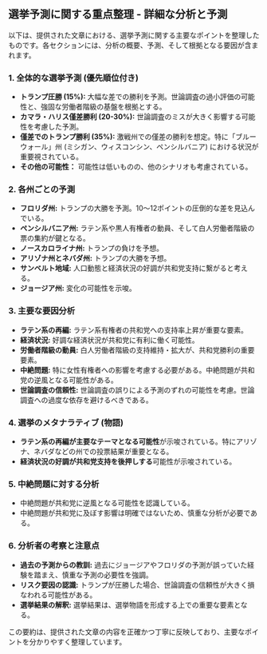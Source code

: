 ## 選挙予測に関する重点整理 - 詳細な分析と予測

以下は、提供された文章における、選挙予測に関する主要なポイントを整理したものです。各セクションには、分析の概要、予測、そして根拠となる要因が含まれます。

### 1. 全体的な選挙予測 (優先順位付き)

* **トランプ圧勝 (15%):** 大幅な差での勝利を予測。世論調査の過小評価の可能性と、強固な労働者階級の基盤を根拠とする。
* **カマラ・ハリス僅差勝利 (20-30%):** 世論調査のミスが大きく影響する可能性を考慮した予測。
* **僅差でのトランプ勝利 (35%):** 激戦州での僅差の勝利を想定。特に「ブルーウォール」州 (ミシガン、ウィスコンシン、ペンシルバニア) における状況が重要視されている。
* **その他の可能性：** 可能性は低いものの、他のシナリオも考慮されている。

### 2. 各州ごとの予測

* **フロリダ州:** トランプの大勝を予測。10～12ポイントの圧倒的な差を見込んでいる。
* **ペンシルバニア州:** ラテン系や黒人有権者の動員、そして白人労働者階級の票の集約が鍵となる。
* **ノースカロライナ州:** トランプの負けを予想。
* **アリゾナ州とネバダ州:** トランプの大勝を予想。
* **サンベルト地域:** 人口動態と経済状況の好調が共和党支持に繋がると考える。
* **ジョージア州:** 変化の可能性を示唆。

### 3. 主要な要因分析

* **ラテン系の再編:** ラテン系有権者の共和党への支持率上昇が重要な要素。
* **経済状況:** 好調な経済状況が共和党に有利に働く可能性。
* **労働者階級の動員:** 白人労働者階級の支持維持・拡大が、共和党勝利の重要要素。
* **中絶問題:** 特に女性有権者への影響を考慮する必要がある。中絶問題が共和党の逆風となる可能性がある。
* **世論調査の信頼性:** 世論調査の誤りによる予測のずれの可能性を考慮。世論調査への過度な依存を避けるべきである。

### 4. 選挙のメタナラティブ (物語)

* **ラテン系の再編が主要なテーマとなる可能性**が示唆されている。特にアリゾナ、ネバダなどの州での投票結果が重要となる。
* **経済状況の好調が共和党支持を後押しする**可能性が示唆されている。

### 5. 中絶問題に対する分析

* 中絶問題が共和党に逆風となる可能性を認識している。
* 中絶問題が共和党に及ぼす影響は明確ではないため、慎重な分析が必要である。

### 6. 分析者の考察と注意点

* **過去の予測からの教訓:** 過去にジョージアやフロリダの予測が誤っていた経験を踏まえ、慎重な予測の必要性を強調。
* **リスク要因の認識:** トランプが圧勝した場合、世論調査の信頼性が大きく損なわれる可能性がある。
* **選挙結果の解釈:** 選挙結果は、選挙物語を形成する上での重要な要素となる。



この要約は、提供された文章の内容を正確かつ丁寧に反映しており、主要なポイントを分かりやすく整理しています。